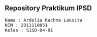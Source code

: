 ## Repository Praktikum IPSD

<pre>
Nama : Ardelia Rachma Laksita
NIM : 2311110051
Kelas : S1SD-04-01
</pre>
